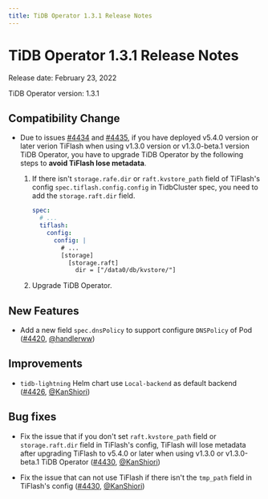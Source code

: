 ```yaml
---
title: TiDB Operator 1.3.1 Release Notes
---
```


# TiDB Operator 1.3.1 Release Notes

Release date: February 23, 2022

TiDB Operator version: 1.3.1

## Compatibility Change

- Due to issues [#4434](https://github.com/pingcap/tidb-operator/pull/4434) and [#4435](https://github.com/pingcap/tidb-operator/pull/4435), if you have deployed v5.4.0 version or later verion TiFlash when using v1.3.0 version or v1.3.0-beta.1 version TiDB Operator, you have to upgrade TiDB Operator by the following steps to **avoid TiFlash lose metadata**.

    1. If there isn't `storage.rafe.dir` or `raft.kvstore_path` field of TiFlash's config `spec.tiflash.config.config` in TidbCluster spec, you need to add the `storage.raft.dir` field.
    
        ```yaml
        spec:
          # ...
          tiflash:
            config:
              config: |
                # ...
                [storage]
                  [storage.raft]
                    dir = ["/data0/db/kvstore/"]
        ```
      
    2. Upgrade TiDB Operator.

## New Features

- Add a new field `spec.dnsPolicy` to support configure `DNSPolicy` of Pod ([#4420](https://github.com/pingcap/tidb-operator/pull/4420), [@handlerww](https://github.com/handlerww))

## Improvements

- `tidb-lightning` Helm chart use `Local-backend` as default backend ([#4426](https://github.com/pingcap/tidb-operator/pull/4426), [@KanShiori](https://github.com/KanShiori))

## Bug fixes

- Fix the issue that if you don't set `raft.kvstore_path` field or `storage.raft.dir` field in TiFlash's config, TiFlash will lose metadata after upgrading TiFlash to v5.4.0 or later when using v1.3.0 or v1.3.0-beta.1 TiDB Operator ([#4430](https://github.com/pingcap/tidb-operator/pull/4430), [@KanShiori](https://github.com/KanShiori))

- Fix the issue that can not use TiFlash if there isn't the `tmp_path` field in TiFlash's config ([#4430](https://github.com/pingcap/tidb-operator/pull/4430), [@KanShiori](https://github.com/KanShiori))
